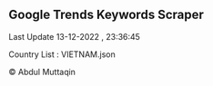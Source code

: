

## Google Trends Keywords Scraper 
 
Last Update 13-12-2022 , 23:36:45

Country List :
VIETNAM.json



© Abdul Muttaqin 

